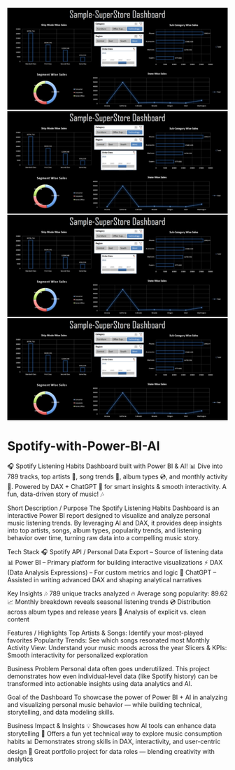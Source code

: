 ![Dashboard Preview](https://github.com/TusharKundekar/SampleSuperStore-Excel-Dashboard/blob/main/Dashboard%20Snapshot.jpg)
![Dashboard Preview](https://github.com/TusharKundekar/SampleSuperStore-Excel-Dashboard/blob/main/Dashboard%20Snapshot.jpg)
![Dashboard Preview](https://github.com/TusharKundekar/SampleSuperStore-Excel-Dashboard/blob/main/Dashboard%20Snapshot.jpg)
![Dashboard Preview](https://github.com/TusharKundekar/SampleSuperStore-Excel-Dashboard/blob/main/Dashboard%20Snapshot.jpg)


# Spotify-with-Power-BI-AI
🎧 Spotify Listening Habits Dashboard built with Power BI &amp; AI! 📊 Dive into 789 tracks, top artists 🎤, song trends 🎵, album types 💿, and monthly activity 📆. Powered by DAX + ChatGPT 🤖 for smart insights &amp; smooth interactivity. A fun, data-driven story of music! 🎶

Short Description / Purpose
The Spotify Listening Habits Dashboard is an interactive Power BI report designed to visualize and analyze personal music listening trends. By leveraging AI and DAX, it provides deep insights into top artists, songs, album types, popularity trends, and listening behavior over time, turning raw data into a compelling music story.

Tech Stack
🎧 Spotify API / Personal Data Export – Source of listening data
 📊 Power BI – Primary platform for building interactive visualizations
 ⚡ DAX (Data Analysis Expressions) – For custom metrics and logic
 🤖 ChatGPT – Assisted in writing advanced DAX and shaping analytical narratives
 
Key Insights
🎶 789 unique tracks analyzed
 🔥 Average song popularity: 89.62
 📈 Monthly breakdown reveals seasonal listening trends
 💿 Distribution across album types and release years
 🚫 Analysis of explicit vs. clean content

Features / Highlights
Top Artists & Songs: Identify your most-played favorites
Popularity Trends: See which songs resonated most
Monthly Activity View: Understand your music moods across the year
Slicers & KPIs: Smooth interactivity for personalized exploration

Business Problem
Personal data often goes underutilized. This project demonstrates how even individual-level data (like Spotify history) can be transformed into actionable insights using data analytics and AI.

Goal of the Dashboard
To showcase the power of Power BI + AI in analyzing and visualizing personal music behavior — while building technical, storytelling, and data modeling skills.

Business Impact & Insights
💡 Showcases how AI tools can enhance data storytelling
 🎵 Offers a fun yet technical way to explore music consumption habits
 📊 Demonstrates strong skills in DAX, interactivity, and user-centric design
 🚀 Great portfolio project for data roles — blending creativity with analytics
